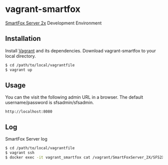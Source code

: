 # vagrant-smartfox

[SmartFox Server 2x][1]  Development Environment


## Installation

Install [Vagrant][1] and its dependencies.
Download vagrant-smartfox to your local directory.
```bash
$ cd /path/to/local/vagrantfile
$ vagrant up
```


## Usage

You can the visit the following admin URL in a browser.
The default username/password is sfsadmin/sfsadmin.
```
http://localhost:8080
```


## Log

SmartFox Server log
```bash
$ cd /path/to/local/vagrantfile
$ vagrant ssh
$ docker exec -it vagrant_smartfox cat /vagrant/SmartFoxServer_2X/SFS2X/logs/smartfox.log
```

[1]: http://www.smartfoxserver.com/
[2]: https://www.vagrantup.com/